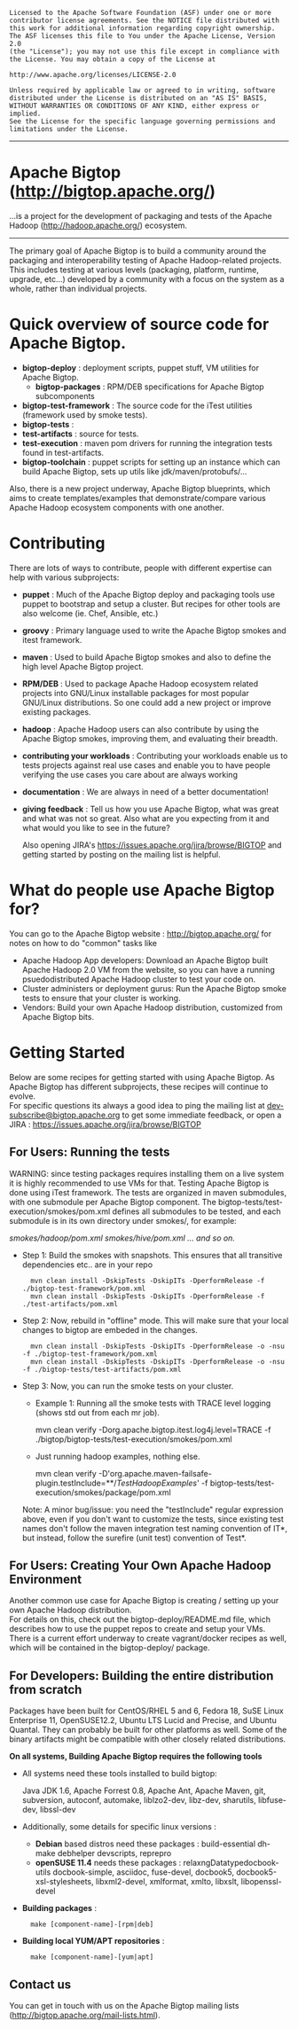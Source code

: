     Licensed to the Apache Software Foundation (ASF) under one or more
    contributor license agreements. See the NOTICE file distributed with
    this work for additional information regarding copyright ownership.
    The ASF licenses this file to You under the Apache License, Version 2.0
    (the "License"); you may not use this file except in compliance with
    the License. You may obtain a copy of the License at

    http://www.apache.org/licenses/LICENSE-2.0

    Unless required by applicable law or agreed to in writing, software
    distributed under the License is distributed on an "AS IS" BASIS,
    WITHOUT WARRANTIES OR CONDITIONS OF ANY KIND, either express or implied.
    See the License for the specific language governing permissions and
    limitations under the License.

------------------------------------------------------------------------------------------------------------------------------------------------------

Apache Bigtop (http://bigtop.apache.org/)
======

...is a project for the development of packaging and tests of the Apache Hadoop (http://hadoop.apache.org/) ecosystem.

------------------------------------------------------------------------------------------------------------------------------------------------------
 
The primary goal of Apache Bigtop is to build a community around the packaging and interoperability testing of Apache Hadoop-related projects. This includes testing at various levels (packaging, platform, runtime, upgrade, etc...) developed by a community with a focus on the system as a whole, rather than individual projects.

Quick overview of source code for Apache Bigtop.
=========================================

* __bigtop-deploy__ : deployment scripts, puppet stuff, VM utilities for Apache Bigtop.
    * __bigtop-packages__ : RPM/DEB specifications for Apache Bigtop subcomponents
* __bigtop-test-framework__ : The source code for the iTest utilities (framework used by smoke tests).
* __bigtop-tests__ : 
* __test-artifacts__ : source for tests.
* __test-execution__ : maven pom drivers for running the integration tests found in test-artifacts.
* __bigtop-toolchain__ : puppet scripts for setting up an instance which can build Apache Bigtop, sets up utils like jdk/maven/protobufs/...

Also, there is a new project underway, Apache Bigtop blueprints, which aims to create templates/examples that demonstrate/compare various Apache Hadoop ecosystem components with one another.

Contributing 
============

There are lots of ways to contribute, people with different expertise can help with various subprojects:
    
* __puppet__ : Much of the Apache Bigtop deploy and packaging tools use puppet to bootstrap and setup a cluster. But recipes for other tools are also welcome (ie. Chef, Ansible, etc.)
* __groovy__ : Primary language used to write the Apache Bigtop smokes and itest framework. 
* __maven__ : Used to build Apache Bigtop smokes and also to define the high level Apache Bigtop project. 
* __RPM/DEB__ : Used to package Apache Hadoop ecosystem related projects into GNU/Linux installable packages for most popular GNU/Linux distributions. So one could add a new project or improve existing packages.
* __hadoop__ : Apache Hadoop users can also contribute by using the Apache Bigtop smokes, improving them, and evaluating their breadth.
* __contributing your workloads__ : Contributing your workloads enable us to tests projects against real use cases and enable you to have people verifying the use cases you care about are always working
* __documentation__ : We are always in need of a better documentation!
* __giving feedback__ : Tell us how you use Apache Bigtop, what was great and what was not so great. Also what are you expecting from it and what would you like to see in the future?
 
    Also opening JIRA's https://issues.apache.org/jira/browse/BIGTOP and getting started by posting on the mailing list is helpful.

What do people use Apache Bigtop for? 
==============================

You can go to the Apache Bigtop website : http://bigtop.apache.org/ for notes on how to do "common" tasks like

  * Apache Hadoop App developers: Download an Apache Bigtop built Apache Hadoop 2.0 VM from the website, so you can have a running psuedodistributed Apache Hadoop cluster to test your code on.
  * Cluster administers or deployment gurus: Run the Apache Bigtop smoke tests to ensure that your cluster is working.
  * Vendors: Build your own Apache Hadoop distribution, customized from Apache Bigtop bits.

Getting Started
===============

Below are some recipes for getting started with using Apache Bigtop. As Apache Bigtop has different subprojects, these recipes will continue to evolve.  
For specific questions its always a good idea to ping the mailing list at dev-subscribe@bigtop.apache.org to get some immediate feedback, or open a JIRA : https://issues.apache.org/jira/browse/BIGTOP

For Users: Running the tests 
----------------------------

WARNING: since testing packages requires installing them on a live system it is highly recommended to use VMs for that. Testing Apache Bigtop is done using iTest framework. The tests are organized in maven submodules, with one submodule per Apache Bigtop component.  The bigtop-tests/test-execution/smokes/pom.xml defines all submodules to be tested, and each submodule is in its own directory under smokes/, for example:
 
*smokes/hadoop/pom.xml*
*smokes/hive/pom.xml*
*... and so on.*
 
* Step 1: Build the smokes with snapshots.  This ensures that all transitive dependencies etc.. are in your repo

        mvn clean install -DskipTests -DskipITs -DperformRelease -f ./bigtop-test-framework/pom.xml
        mvn clean install -DskipTests -DskipITs -DperformRelease -f ./test-artifacts/pom.xml

* Step 2: Now, rebuild in "offline" mode.  This will make sure that your local changes to bigtop are embeded in the changes.

        mvn clean install -DskipTests -DskipITs -DperformRelease -o -nsu -f ./bigtop-test-framework/pom.xml
        mvn clean install -DskipTests -DskipITs -DperformRelease -o -nsu -f ./bigtop-tests/test-artifacts/pom.xml
 
* Step 3: Now, you can run the smoke tests on your cluster.
    * Example 1: Running all the smoke tests with TRACE level logging (shows std out from each mr job). 
      
        mvn clean verify -Dorg.apache.bigtop.itest.log4j.level=TRACE -f ./bigtop/bigtop-tests/test-execution/smokes/pom.xml 

    * Just running hadoop examples, nothing else.

        mvn clean verify -D'org.apache.maven-failsafe-plugin.testInclude=**/*TestHadoopExamples*' -f bigtop-tests/test-execution/smokes/package/pom.xml
 
    Note: A minor bug/issue: you need the "testInclude" regular expression above, even if you don't want to customize the tests, 
    since existing test names don't follow the maven integration test naming convention of IT*, but instead, follow the surefire (unit test) convention of Test*.

For Users: Creating Your Own Apache Hadoop Environment 
-----------------------------------------------

Another common use case for Apache Bigtop is creating / setting up your own Apache Hadoop distribution.  
For details on this, check out the bigtop-deploy/README.md file, which describes how to use the puppet repos
to create and setup your VMs.  
There is a current effort underway to create vagrant/docker recipes as well, which will be contained in the 
bigtop-deploy/ package.     


For Developers: Building the entire distribution from scratch
-------------------------------------------------------------
 
Packages have been built for CentOS/RHEL 5 and 6, Fedora 18, SuSE Linux Enterprise 11, OpenSUSE12.2, Ubuntu LTS Lucid and Precise, and Ubuntu Quantal. They can probably be built for other platforms as well. Some of the binary artifacts might be compatible with other closely related distributions.
 
__On all systems, Building Apache Bigtop requires the following tools__

* All systems need these tools installed to build bigtop:

  Java JDK 1.6, Apache Forrest 0.8, Apache Ant, Apache Maven, git, subversion, autoconf, automake, liblzo2-dev, libz-dev, sharutils, libfuse-dev, libssl-dev

* Additionally, some details for specific linux versions :
  * __Debian__ based distros need these packages : build-essential dh-make debhelper devscripts, reprepro
  * __openSUSE 11.4__ needs these packages : relaxngDatatypedocbook-utils docbook-simple, asciidoc, fuse-devel, docbook5, docbook5-xsl-stylesheets, libxml2-devel, xmlformat, xmlto, libxslt, libopenssl-devel

* __Building packages__ : 

        make [component-name]-[rpm|deb]

* __Building local YUM/APT repositories__ : 

        make [component-name]-[yum|apt]


Contact us
----------------------

You can get in touch with us on the Apache Bigtop mailing lists (http://bigtop.apache.org/mail-lists.html).

